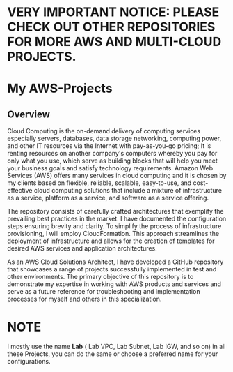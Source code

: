 # VERY IMPORTANT NOTICE: PLEASE CHECK OUT OTHER REPOSITORIES FOR MORE AWS AND MULTI-CLOUD PROJECTS.
# My AWS-Projects
## Overview
Cloud Computing is the on-demand delivery of computing services especially servers, databases, data storage networking, computing power, and other IT resources via the Internet with pay-as-you-go pricing; It is renting resources on another company's computers whereby you pay for only what you use, which serve as building blocks that will help you meet your business goals and satisfy technology requirements.
Amazon Web Services (AWS) offers many services in cloud computing and it is chosen by my clients based on flexible, reliable, scalable, easy-to-use, and cost-effective cloud computing solutions that include a mixture of infrastructure as a service, platform as a service, and software as a service offering.

The repository consists of carefully crafted architectures that exemplify the prevailing best practices in the market. I have documented the configuration steps ensuring brevity and clarity.
To simplify the process of infrastructure provisioning, I will employ CloudFormation. This approach streamlines the deployment of infrastructure and allows for the creation of templates for desired AWS services and application architectures.

As an AWS Cloud Solutions Architect, I have developed a GitHub repository that showcases a range of projects successfully implemented in test and other environments. The primary objective of this repository is to demonstrate my expertise in working with AWS products and services and serve as a future reference for troubleshooting and implementation processes for myself and others in this specialization.
# NOTE
I mostly use the name **Lab** ( Lab VPC, Lab Subnet, Lab IGW, and so on) in all these Projects, you can do the same or choose a preferred name for your configurations.

